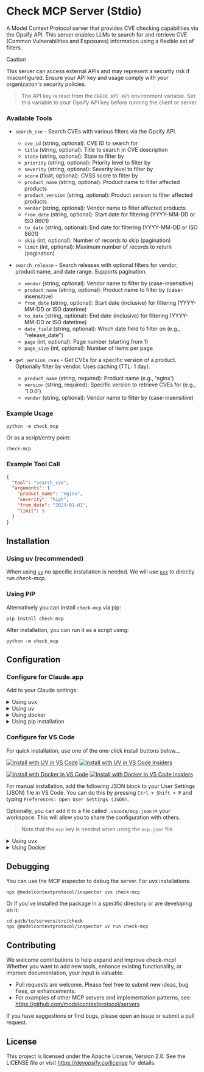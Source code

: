 # Check MCP Server (Stdio)

A Model Context Protocol server that provides CVE checking capabilities via the Opsify API. This server enables LLMs to search for and retrieve CVE (Common Vulnerabilities and Exposures) information using a flexible set of filters.

> [!CAUTION]
> This server can access external APIs and may represent a security risk if misconfigured. Ensure your API key and usage comply with your organization's security policies.

> The API key is read from the `CHECK_API_KEY` environment variable. Set this variable to your Opsify API key before running the client or server.

### Available Tools

- `search_cve` - Search CVEs with various filters via the Opsify API.
    - `cve_id` (string, optional): CVE ID to search for
    - `title` (string, optional): Title to search in CVE description
    - `state` (string, optional): State to filter by
    - `priority` (string, optional): Priority level to filter by
    - `severity` (string, optional): Severity level to filter by
    - `score` (float, optional): CVSS score to filter by
    - `product_name` (string, optional): Product name to filter affected products
    - `product_version` (string, optional): Product version to filter affected products
    - `vendor` (string, optional): Vendor name to filter affected products
    - `from_date` (string, optional): Start date for filtering (YYYY-MM-DD or ISO 8601)
    - `to_date` (string, optional): End date for filtering (YYYY-MM-DD or ISO 8601)
    - `skip` (int, optional): Number of records to skip (pagination)
    - `limit` (int, optional): Maximum number of records to return (pagination)

- `search_release` - Search releases with optional filters for vendor, product name, and date range. Supports pagination.
    - `vendor` (string, optional): Vendor name to filter by (case-insensitive)
    - `product_name` (string, optional): Product name to filter by (case-insensitive)
    - `from_date` (string, optional): Start date (inclusive) for filtering (YYYY-MM-DD or ISO datetime)
    - `to_date` (string, optional): End date (inclusive) for filtering (YYYY-MM-DD or ISO datetime)
    - `date_field` (string, optional): Which date field to filter on (e.g., "release_date")
    - `page` (int, optional): Page number (starting from 1)
    - `page_size` (int, optional): Number of items per page

- `get_version_cves` - Get CVEs for a specific version of a product. Optionally filter by vendor. Uses caching (TTL: 1 day).
    - `product_name` (string, required): Product name (e.g., 'nginx')
    - `version` (string, required): Specific version to retrieve CVEs for (e.g., '1.0.0')
    - `vendor` (string, optional): Vendor name to filter by (case-insensitive)

### Example Usage

```python
python -m check_mcp
```

Or as a script/entry point:

```shell
check-mcp
```

### Example Tool Call

```json
{
  "tool": "search_cve",
  "arguments": {
    "product_name": "nginx",
    "severity": "high",
    "from_date": "2023-01-01",
    "limit": 5
  }
}
```

## Installation

### Using uv (recommended)

When using [`uv`](https://docs.astral.sh/uv/) no specific installation is needed. We will
use [`uvx`](https://docs.astral.sh/uv/guides/tools/) to directly run *check-mcp*.

### Using PIP

Alternatively you can install `check-mcp` via pip:

```
pip install check-mcp
```

After installation, you can run it as a script using:

```
python -m check_mcp
```

## Configuration

### Configure for Claude.app

Add to your Claude settings:

<details>
<summary>Using uvx</summary>

```json
"mcpServers": {
  "check": {
    "command": "uvx",
    "args": ["check-mcp"]
  }
}
```
</details>

<details>
<summary>Using uv</summary>

```json
"mcpServers": {
  "check": {
    "command": "uv",
    "args": [
          "--directory",
          "E://check-mcp/client",
          "run",
          "check-mcp"
    ]
  }
}
```
</details>

<details>
<summary>Using docker</summary>

```json
"mcpServers": {
  "check": {
    "command": "docker",
    "args": ["run", "-i", "--rm", "opsifydev/check-mcp:latest-client"]
  }
}
```
</details>

<details>
<summary>Using pip installation</summary>

```json
"mcpServers": {
  "check": {
    "command": "python",
    "args": ["-m", "check_mcp"]
  }
}
```
</details>

### Configure for VS Code

For quick installation, use one of the one-click install buttons below...

[![Install with UV in VS Code](https://img.shields.io/badge/VS_Code-UV-0098FF?style=flat-square&logo=visualstudiocode&logoColor=white)](https://insiders.vscode.dev/redirect/mcp/install?name=check&config=%7B%22command%22%3A%22uvx%22%2C%22args%22%3A%5B%22check-mcp%22%5D%7D) [![Install with UV in VS Code Insiders](https://img.shields.io/badge/VS_Code_Insiders-UV-24bfa5?style=flat-square&logo=visualstudiocode&logoColor=white)](https://insiders.vscode.dev/redirect/mcp/install?name=check&config=%7B%22command%22%3A%22uvx%22%2C%22args%22%3A%5B%22check-mcp%22%5D%7D&quality=insiders)

[![Install with Docker in VS Code](https://img.shields.io/badge/VS_Code-Docker-0098FF?style=flat-square&logo=visualstudiocode&logoColor=white)](https://insiders.vscode.dev/redirect/mcp/install?name=check&config=%7B%22command%22%3A%22docker%22%2C%22args%22%3A%5B%22run%22%2C%22-i%22%2C%22--rm%22%2C%22mcp%2Fcheck%22%5D%7D) [![Install with Docker in VS Code Insiders](https://img.shields.io/badge/VS_Code_Insiders-Docker-24bfa5?style=flat-square&logo=visualstudiocode&logoColor=white)](https://insiders.vscode.dev/redirect/mcp/install?name=check&config=%7B%22command%22%3A%22docker%22%2C%22args%22%3A%5B%22run%22%2C%22-i%22%2C%22--rm%22%2C%22mcp%2Fcheck%22%5D%7D&quality=insiders)

For manual installation, add the following JSON block to your User Settings (JSON) file in VS Code. You can do this by pressing `Ctrl + Shift + P` and typing `Preferences: Open User Settings (JSON)`.

Optionally, you can add it to a file called `.vscode/mcp.json` in your workspace. This will allow you to share the configuration with others.

> Note that the `mcp` key is needed when using the `mcp.json` file.

<details>
<summary>Using uvx</summary>

```json
{
  "mcp": {
    "servers": {
      "check": {
        "command": "uvx",
        "args": ["check-mcp"]
      }
    }
  }
}
```
</details>

<details>
<summary>Using Docker</summary>

```json
{
  "mcp": {
    "servers": {
      "check": {
        "command": "docker",
        "args": ["run", "-i", "--rm", "opsifydev/check-mcp:latest-client"]
      }
    }
  }
}
```
</details>

## Debugging

You can use the MCP inspector to debug the server. For uvx installations:

```
npx @modelcontextprotocol/inspector uvx check-mcp
```

Or if you've installed the package in a specific directory or are developing on it:

```
cd path/to/servers/src/check
npx @modelcontextprotocol/inspector uv run check-mcp
```

## Contributing

We welcome contributions to help expand and improve check-mcp! Whether you want to add new tools, enhance existing functionality, or improve documentation, your input is valuable.

- Pull requests are welcome. Please feel free to submit new ideas, bug fixes, or enhancements.
- For examples of other MCP servers and implementation patterns, see: https://github.com/modelcontextprotocol/servers

If you have suggestions or find bugs, please open an issue or submit a pull request.

## License

This project is licensed under the Apache License, Version 2.0. See the LICENSE file or visit https://devopsify.co/license for details.

